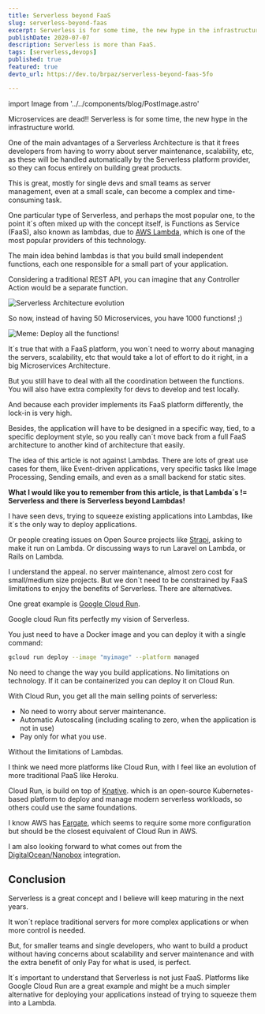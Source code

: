 ```yaml
---
title: Serverless beyond FaaS
slug: serverless-beyond-faas
excerpt: Serverless is for some time, the new hype in the infrastructure world. But it is offten confused with Lambdas. In this post I will show why Lambdas are only a sub part of Serverless.
publishDate: 2020-07-07
description: Serverless is more than FaaS.
tags: [serverless,devops]
published: true
featured: true
devto_url: https://dev.to/brpaz/serverless-beyond-faas-5fo

---
```


import Image from '../../components/blog/PostImage.astro'

Microservices are dead!! Serverless is for some time, the new hype in the infrastructure world.

One of the main advantages of a Serverless Architecture is that it frees developers from having to worry about server maintenance, scalability, etc, as these will be handled automatically by the Serverless platform provider, so they can focus entirely on building great products.

This is great, mostly for single devs and small teams as server management, even at a small scale, can become a complex and time-consuming task.

One particular type of Serverless, and perhaps the most popular one, to the point it´s often mixed up with the concept itself, is Functions as Service (FaaS), also known as lambdas, due to [AWS Lambda](https://aws.amazon.com/lambda/), which is one of the most popular providers of this technology.

The main idea behind lambdas is that you build small independent functions, each one responsible for a small part of your application.

Considering a traditional REST API, you can imagine that any Controller Action would be a separate function.

<Image name="srlu3tkztl4dwuoi3hi9.jpg" alt="Serverless Architecture evolution" />

So now, instead of having 50 Microservices, you have 1000 functions! ;)

<Image name="w8smkpat272msl3p95i1.jpg" alt="Meme: Deploy all the functions!" />

It´s true that with a FaaS platform, you won´t need to worry about managing the servers, scalability, etc that would take a lot of effort to do it right, in a big Microservices Architecture.

But you still have to deal with all the coordination between  the functions.
You will also have extra complexity for devs to develop and test locally.

And because each provider implements its FaaS platform differently, the lock-in is very high.

Besides, the application will have to be designed in a specific way, tied, to a specific deployment style, so you really can´t move back from a full FaaS architecture to another kind of architecture that easily.

The idea of this article is not against Lambdas. There are lots of great use cases for them, like Event-driven applications, very specific tasks like Image Processing, Sending emails, and even as a small backend for static sites.

**What I would like you to remember from this article, is that Lambda´s != Serverless and there is Serverless beyond Lambdas!**

I have seen devs, trying to squeeze existing applications into Lambdas, like it´s the only way to deploy applications.

Or people creating issues on Open Source projects like [Strapi](https://strapi.io/), asking to make it run on Lambda. Or discussing ways to run Laravel on Lambda, or Rails on Lambda.

I understand the appeal. no server maintenance, almost zero cost for small/medium size projects. But we don´t need to be constrained by FaaS limitations to enjoy the benefits of Serverless. There are alternatives.

One great example is [Google Cloud Run](https://cloud.google.com/run).

Google cloud Run fits perfectly my vision of Serverless.

You just need to have a Docker image and you can deploy it with a single command:

```bash
gcloud run deploy --image "myimage" --platform managed
```

No need to change the way you build applications. No limitations on technology. If it can be containerized you can deploy it on Cloud Run.

With Cloud Run, you get all the main selling points of serverless:

* No need to worry about server maintenance.
* Automatic Autoscaling (including scaling to zero, when the application is not in use)
* Pay only for what you use.

Without the limitations of Lambdas.

I think we need more platforms like Cloud Run, with I feel like an evolution of more traditional PaaS like Heroku.

Cloud Run, is build on top of [Knative](https://knative.dev/). which is an open-source Kubernetes-based platform to deploy and manage modern serverless workloads, so others could use the same foundations.

I know AWS has [Fargate](https://aws.amazon.com/fargate/), which seems to require some more configuration but should be the closest equivalent of Cloud Run in AWS.

I am also looking forward to what comes out from the [DigitalOcean/Nanobox](https://www.digitalocean.com/nanobox/) integration.

## Conclusion

Serverless is a great concept and I believe will keep maturing in the next years.

It won´t replace traditional servers for more complex applications or when more control is needed.

But, for smaller teams and single developers, who want to build a product without having concerns about scalability and server maintenance and with the extra benefit of only Pay for what is used, is perfect.

It´s important to understand that Serverless is not just FaaS. Platforms like Google Cloud Run are a great example and might be a much simpler alternative for deploying your applications instead of trying to squeeze them into a Lambda.
